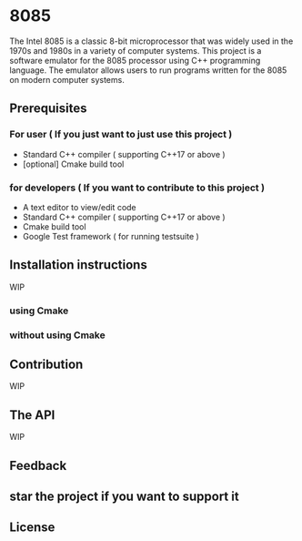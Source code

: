 <!-- TODO: add a banner here -->
# 8085

The Intel 8085 is a classic 8-bit microprocessor that was widely used in the 1970s and 1980s in a variety of computer systems. This project is a software emulator for the 8085 processor using C++ programming language. The emulator allows users to run programs written for the 8085 on modern computer systems.

## Prerequisites

### For user ( If you just want to just use this project )

  - Standard C++ compiler ( supporting C++17 or above )
  - [optional] Cmake build tool

### for developers ( If you want to contribute to this project )

  - A text editor to view/edit code
  - Standard C++ compiler ( supporting C++17 or above )
  - Cmake build tool
  - Google Test framework ( for running testsuite )

## Installation instructions

WIP
 
### using Cmake
### without using Cmake

## Contribution

WIP

## The API 

WIP

## Feedback

<!-- you can star the project, use discussion section, issue section or even mail me with your feedback about what all you like and what all can be improvved in fugure versions of the software -->

## star the project if you want to support it 
    
## License

